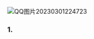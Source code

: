 ![QQ图片20230301224723](https://user-images.githubusercontent.com/107463642/222174622-31f57976-3b6a-4f8a-a81f-7c3983da4e5d.jpg)

### 1.
